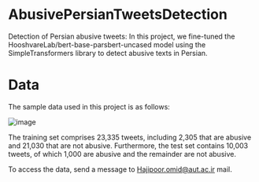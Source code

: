 # AbusivePersianTweetsDetection
Detection of Persian abusive tweets:
In this project, we fine-tuned the HooshvareLab/bert-base-parsbert-uncased model using the SimpleTransformers library to detect abusive texts in Persian.


# Data
The sample data used in this project is as follows:

![image](https://github.com/OmidHpr7/AbusivePersianTextDetection/assets/95117342/c5c21d6d-fefa-4a1e-a0d9-2c374dc13900)

The training set comprises 23,335 tweets, including 2,305 that are abusive and 21,030 that are not abusive. Furthermore, the test set contains 10,003 tweets, of which 1,000 are abusive and the remainder are not abusive.

To access the data, send a message to Hajipoor.omid@aut.ac.ir mail.
